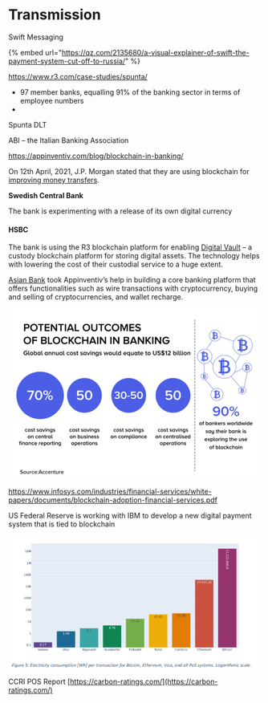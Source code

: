 # Transmission

Swift Messaging

{% embed url="https://qz.com/2135680/a-visual-explainer-of-swift-the-payment-system-cut-off-to-russia/" %}

https://www.r3.com/case-studies/spunta/

* 97 member banks, equalling 91% of the banking sector in terms of employee numbers
* &#x20;

Spunta DLT&#x20;

ABI – the Italian Banking Association

https://appinventiv.com/blog/blockchain-in-banking/

On 12th April, 2021, J.P. Morgan stated that they are using blockchain for [improving money transfers](https://www.jpmorgan.com/news/jpmorgan-uses-blockchain-technology-to-help-improve-money-transfers).

**Swedish Central Bank**&#x20;

The bank is experimenting with a release of its own digital currency

#### HSBC&#x20;

The bank is using the R3 blockchain platform for enabling [Digital Vault](https://www.gbm.hsbc.com/insights/securities-services/hsbc-is-enabling-clients-to-navigate-the-digital-assets-ecosystem) – a custody blockchain platform for storing digital assets. The technology helps with lowering the cost of their custodial service to a huge extent.&#x20;

[Asian Bank](https://appinventiv.com/portfolio/asian-bank-fintech-app/) took Appinventiv’s help in building a core banking platform that offers functionalities such as wire transactions with cryptocurrency, buying and selling of cryptocurrencies, and wallet recharge.

![](<../../.gitbook/assets/image (7).png>)

https://www.infosys.com/industries/financial-services/white-papers/documents/blockchain-adoption-financial-services.pdf

US Federal Reserve is working with IBM to develop a new digital payment system that is tied to blockchain

![](<../../.gitbook/assets/image (1).png>)

CCRI POS Report [https://carbon-ratings.com/](https://carbon-ratings.com/)

